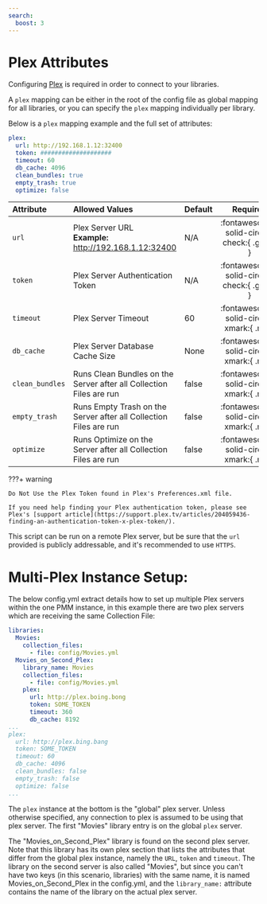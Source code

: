 ```yaml
---
search:
  boost: 3
---
```

# Plex Attributes

Configuring [Plex](https://www.plex.tv/) is required in order to connect to your libraries.

A `plex` mapping can be either in the root of the config file as global mapping for all libraries, or you can specify the `plex` mapping individually per library.

Below is a `plex` mapping example and the full set of attributes:

```yaml
plex:
  url: http://192.168.1.12:32400
  token: ####################
  timeout: 60
  db_cache: 4096
  clean_bundles: true
  empty_trash: true
  optimize: false
```

| Attribute       | Allowed Values                                                          | Default |                  Required                  |
|:----------------|:------------------------------------------------------------------------|:--------|:------------------------------------------:|
| `url`           | Plex Server URL<br><strong>Example:</strong> http://192.168.1.12:32400  | N/A     | :fontawesome-solid-circle-check:{ .green } |
| `token`         | Plex Server Authentication Token                                        | N/A     | :fontawesome-solid-circle-check:{ .green } |
| `timeout`       | Plex Server Timeout                                                     | 60      |  :fontawesome-solid-circle-xmark:{ .red }  |
| `db_cache`      | Plex Server Database Cache Size                                         | None    |  :fontawesome-solid-circle-xmark:{ .red }  |
| `clean_bundles` | Runs Clean Bundles on the Server after all Collection Files are run     | false   |  :fontawesome-solid-circle-xmark:{ .red }  |
| `empty_trash`   | Runs Empty Trash on the Server after all Collection Files are run       | false   |  :fontawesome-solid-circle-xmark:{ .red }  |
| `optimize`      | Runs Optimize on the Server after all Collection Files are run          | false   |  :fontawesome-solid-circle-xmark:{ .red }  |

???+ warning
    
    Do Not Use the Plex Token found in Plex's Preferences.xml file.

    If you need help finding your Plex authentication token, please see Plex's [support article](https://support.plex.tv/articles/204059436-finding-an-authentication-token-x-plex-token/).

This script can be run on a remote Plex server, but be sure that the `url` provided is publicly addressable, and it's recommended to use `HTTPS`.


# Multi-Plex Instance Setup:

The below config.yml extract details how to set up multiple Plex servers within the one PMM instance, in this example there are two plex servers which are receiving the same Collection File:

```yaml
libraries:
  Movies:
    collection_files:
      - file: config/Movies.yml
  Movies_on_Second_Plex:
    library_name: Movies
    collection_files:
      - file: config/Movies.yml
    plex:
      url: http://plex.boing.bong
      token: SOME_TOKEN
      timeout: 360
      db_cache: 8192
...
plex:
  url: http://plex.bing.bang
  token: SOME_TOKEN
  timeout: 60
  db_cache: 4096
  clean_bundles: false
  empty_trash: false
  optimize: false
...
```

The `plex` instance at the bottom is the "global" plex server. Unless otherwise specified, any connection to plex is assumed to be using that plex server. The first "Movies" library entry is on the global `plex` server.

The "Movies_on_Second_Plex" library is found on the second plex server. Note that this library has its own plex section that lists the attributes that differ from the global plex instance, namely the `URL`, `token` and `timeout`.  The library on the second server is also called "Movies", but since you can't have two keys (in this scenario, libraries) with the same name, it is named Movies_on_Second_Plex in the config.yml, and the `library_name:` attribute contains the name of the library on the actual plex server.


